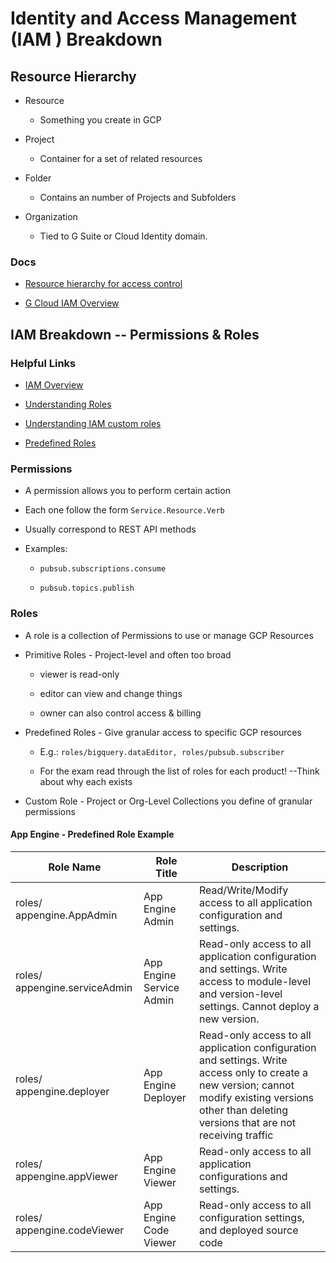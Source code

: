 # Identity and Access Management (IAM ) Breakdown


## Resource Hierarchy

* Resource 

    * Something you create in GCP

* Project

    * Container for a set of related resources

* Folder

    * Contains an number of Projects and Subfolders


* Organization

    * Tied to G Suite or Cloud Identity domain.

### Docs

* [Resource hierarchy for access control](https://cloud.google.com/iam/docs/resource-hierarchy-access-control)

* [G Cloud IAM Overview](https://cloud.google.com/iam/docs/resource-hierarchy-access-control)



## IAM Breakdown -- Permissions & Roles

### Helpful Links

* [IAM Overview](https://cloud.google.com/iam/docs/overview)

* [Understanding Roles](https://cloud.google.com/iam/docs/understanding-roles)

* [Understanding IAM custom roles](https://cloud.google.com/iam/docs/understanding-custom-roles)

* [Predefined Roles](https://cloud.google.com/iam/docs/understanding-roles#predefined_roles)

### Permissions 

* A permission allows you to perform  certain action

* Each one follow the form `Service.Resource.Verb`

* Usually correspond to REST API methods

* Examples:

    * `pubsub.subscriptions.consume`

    * `pubsub.topics.publish`


### Roles

* A role is a collection of Permissions to use or manage GCP Resources

* Primitive Roles - Project-level and often too broad

    * viewer is read-only

    * editor can view and change things

    * owner can also control access & billing

* Predefined Roles -  Give granular access to specific GCP resources

    * E.g.: `roles/bigquery.dataEditor, roles/pubsub.subscriber`

    * For the exam read through the list of roles for each product!  --Think about why each exists

* Custom Role - Project or Org-Level Collections you define of granular permissions

#### App Engine - Predefined Role Example


| Role Name | Role Title | Description |
| ---- | ----- | ---- |
| roles/ appengine.AppAdmin | App  Engine Admin | Read/Write/Modify access to all application configuration and settings. |
| roles/ appengine.serviceAdmin | App Engine Service Admin | Read-only access to all application configuration and settings.  Write access to module-level and version-level settings. Cannot deploy a new version. |
| roles/ appengine.deployer | App Engine Deployer | Read-only access to all application configuration and settings.  Write access only to create a new version; cannot modify existing versions other than deleting versions that are not receiving traffic|
| roles/ appengine.appViewer | App Engine Viewer | Read-only access to all application configurations and settings. |
| roles/ appengine.codeViewer | App Engine Code Viewer | Read-only access to all configuration settings, and deployed source code |